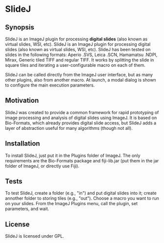 # SlideJ

## Synopsis

SlideJ is an ImageJ plugin for processing **digital slides** (also known as virtual slides, WSI, etc). SlideJ is an ImageJ plugin for processing digital slides (also known as virtual slides, WSI, etc). SlideJ has been tested  on slides in the following formats: Aperio .SVS, Leica .SCN, Hamamatsu .NDPI, Mirax, Generic tiled TIFF and regular TIFF.
It works by splitting the slide in square tiles and iterating a user-configurable macro on each of them. 

SlideJ can be called directly from the ImageJ user interface, but as many other plugins, also from another macro. At launch, a modal dialog is shown to configure the main execution parameters.

## Motivation

SlideJ was created to provide a common framework for rapid prototyping of image processing and analysis of digital slides using ImageJ. It is based on Bio-Formats, which already provides digital slide access, but SlideJ adds a layer of abstraction useful for many algorithms (though not all).

## Installation

To install SlideJ, just put it in the Plugins folder of ImageJ. The only requirements are the Bio-Formats package and  fiji-lib.jar (put them in the jar folder of ImageJ, or directly use Fiji). 


## Tests

To test SlideJ, create a folder (e.g., "in") and put digital slides into it; create annother folder to storing tiles (e.g., "out"). Choose a macro you want to run on your slides. From the ImageJ Plugins menu, call the plugin, set parameters, and wait.


## License

SlideJ is licensed under GPL. 
